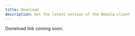 ```yaml
---
title: Download
description: Get the latest version of the Nebula client
---
```


Donwload link coming soon.
